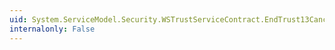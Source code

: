 ```yaml
---
uid: System.ServiceModel.Security.WSTrustServiceContract.EndTrust13Cancel(System.IAsyncResult)
internalonly: False
---
```

